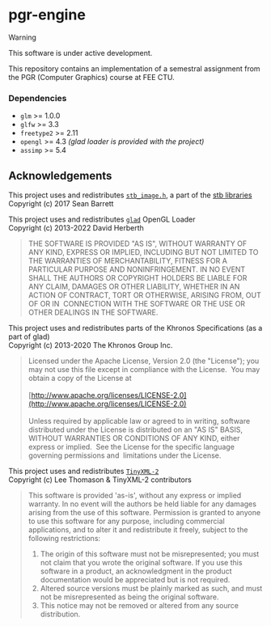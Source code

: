 # pgr-engine

> [!WARNING] 
> This software is under active development.

This repository contains an implementation of a semestral assignment from the PGR (Computer Graphics) course at FEE CTU. 

### Dependencies 
- ```glm``` >= 1.0.0
- ```glfw``` >= 3.3
- ```freetype2``` >= 2.11
- ```opengl``` >= 4.3 *(glad loader is provided with the project)*
- ```assimp``` >= 5.4

## Acknowledgements
This project uses and redistributes [```stb_image.h```](https://github.com/nothings/stb/blob/master/stb_image.h), a part of the [stb libraries](https://github.com/nothings/stb/) <br />
Copyright (c) 2017 Sean Barrett

This project uses and redistributes [```glad```](https://github.com/Dav1dde/glad) OpenGL Loader <br />
Copyright (c) 2013-2022 David Herberth

> THE SOFTWARE IS PROVIDED "AS IS", WITHOUT WARRANTY OF ANY KIND, EXPRESS OR
> IMPLIED, INCLUDING BUT NOT LIMITED TO THE WARRANTIES OF MERCHANTABILITY, FITNESS
> FOR A PARTICULAR PURPOSE AND NONINFRINGEMENT. IN NO EVENT SHALL THE AUTHORS OR
> COPYRIGHT HOLDERS BE LIABLE FOR ANY CLAIM, DAMAGES OR OTHER LIABILITY, WHETHER
> IN AN ACTION OF CONTRACT, TORT OR OTHERWISE, ARISING FROM, OUT OF OR IN
> CONNECTION WITH THE SOFTWARE OR THE USE OR OTHER DEALINGS IN THE SOFTWARE.

This project uses and redistributes parts of the Khronos Specifications (as a part of glad) <br />
Copyright (c) 2013-2020 The Khronos Group Inc.

> Licensed under the Apache License, Version 2.0 (the "License");
> you may not use this file except in compliance with the License.
> You may obtain a copy of the License at <br /><br />
> [http://www.apache.org/licenses/LICENSE-2.0](http://www.apache.org/licenses/LICENSE-2.0) <br /><br />
> Unless required by applicable law or agreed to in writing, software
> distributed under the License is distributed on an "AS IS" BASIS,
> WITHOUT WARRANTIES OR CONDITIONS OF ANY KIND, either express or implied.
> See the License for the specific language governing permissions and
> limitations under the License.

This project uses and redistributes [```TinyXML-2```](https://github.com/leethomason/tinyxml2) <br />
Copyright (c) Lee Thomason & TinyXML-2 contributors 

> This software is provided 'as-is', without any express or implied warranty. In no event will the authors be held liable for any damages arising from the use of this
> software. Permission is granted to anyone to use this software for any purpose, including commercial applications, and to alter it and redistribute it freely, 
> subject to the following restrictions: <br />
> 1. The origin of this software must not be misrepresented; you must not claim that you wrote the original software. If you use this software in a product, an acknowledgment in the product documentation would be appreciated but is not required.
> 2. Altered source versions must be plainly marked as such, and must not be misrepresented as being the original software.
> 3. This notice may not be removed or altered from any source distribution.

